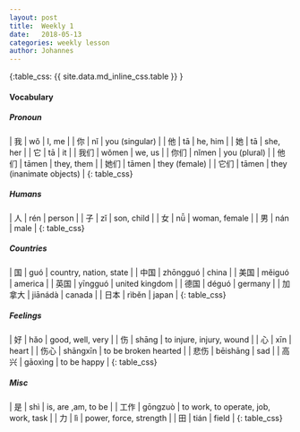 ```yaml
---
layout: post
title:  Weekly 1
date:   2018-05-13
categories: weekly lesson
author: Johannes
---
```


{:table_css: {{ site.data.md_inline_css.table }} }

#### Vocabulary
##### Pronoun

| 我   | wǒ    | I, me                    |
| 你   | nǐ    | you (singular)           |
| 他   | tā    | he, him                  |
| 她   | tā    | she, her                 |
| 它   | tā    | it                       |
| 我们 | wǒmen | we, us                   |
| 你们 | nǐmen | you (plural)             |
| 他们 | tāmen | they, them               |
| 她们 | tāmen | they (female)            |
| 它们 | tāmen | they (inanimate objects) |
{: table_css}

##### Humans

| 人  | rén | person        |
| 子  | zǐ  | son, child    |
| 女  | nǚ  | woman, female |
| 男  | nán | male          |
{: table_css}

##### Countries

| 国     | guó      | country, nation, state |
| 中国   | zhōngguó | china                  |
| 美国   | měiguó   | america                |
| 英国   | yīngguó  | united kingdom         |
| 德国   | déguó    | germany                |
| 加拿大 | jiānádà  | canada                 |
| 日本   | rìběn    | japan                  |
{: table_css}

##### Feelings

| 好   | hǎo      | good, well, very         |
| 伤   | shāng    | to injure, injury, wound |
| 心   | xīn      | heart                    |
| 伤心 | shāngxīn | to be broken hearted     |
| 悲伤 | bēishāng | sad                      |
| 高兴 | gāoxìng  | to be happy              |
{: table_css}

##### Misc

| 是   | shì     | is, are ,am, to be                   |
| 工作 | gōngzuò | to work, to operate, job, work, task |
| 力   | lì      | power, force, strength               |
| 田   | tián    | field                                |
{: table_css}
